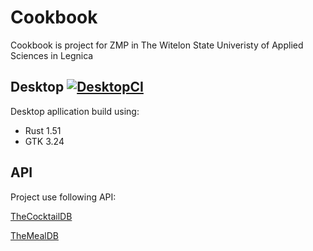 # Cookbook
Cookbook is project for ZMP in The Witelon State Univeristy of Applied Sciences in Legnica

## Desktop [![DesktopCI](https://github.com/MacKarp/Cookbook/actions/workflows/DesktopCI.yml/badge.svg)](https://github.com/MacKarp/Cookbook/actions/workflows/DesktopCI.yml)
Desktop apllication build using:
- Rust 1.51
- GTK 3.24

## API
Project use following API:

[TheCocktailDB](https://www.thecocktaildb.com/api.php)

[TheMealDB](https://www.themealdb.com/api.php)